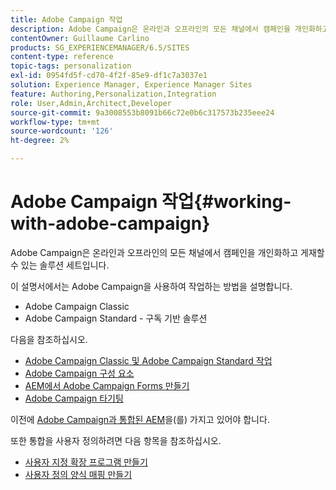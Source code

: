 ```yaml
---
title: Adobe Campaign 작업
description: Adobe Campaign은 온라인과 오프라인의 모든 채널에서 캠페인을 개인화하고 게재할 수 있는 솔루션 세트입니다.
contentOwner: Guillaume Carlino
products: SG_EXPERIENCEMANAGER/6.5/SITES
content-type: reference
topic-tags: personalization
exl-id: 0954fd5f-cd70-4f2f-85e9-df1c7a3037e1
solution: Experience Manager, Experience Manager Sites
feature: Authoring,Personalization,Integration
role: User,Admin,Architect,Developer
source-git-commit: 9a3008553b8091b66c72e0b6c317573b235eee24
workflow-type: tm+mt
source-wordcount: '126'
ht-degree: 2%

---
```


# Adobe Campaign 작업{#working-with-adobe-campaign}

Adobe Campaign은 온라인과 오프라인의 모든 채널에서 캠페인을 개인화하고 게재할 수 있는 솔루션 세트입니다.

이 설명서에서는 Adobe Campaign을 사용하여 작업하는 방법을 설명합니다.

* Adobe Campaign Classic
* Adobe Campaign Standard - 구독 기반 솔루션

다음을 참조하십시오.

* [Adobe Campaign Classic 및 Adobe Campaign Standard 작업](/help/sites-authoring/campaign.md)
* [Adobe Campaign 구성 요소](/help/sites-authoring/adobe-campaign-components.md)
* [AEM에서 Adobe Campaign Forms 만들기](/help/sites-authoring/adobe-campaign-forms.md)
* [Adobe Campaign 타기팅](/help/sites-authoring/target-adobe-campaign.md)

이전에 [Adobe Campaign과 통합된 AEM](/help/sites-administering/campaign.md)을(를) 가지고 있어야 합니다.

또한 통합을 사용자 정의하려면 다음 항목을 참조하십시오.

* [사용자 지정 확장 프로그램 만들기](/help/sites-developing/extending-campaign-extensions.md)
* [사용자 정의 양식 매핑 만들기](/help/sites-developing/extending-campaign-form-mapping.md)
